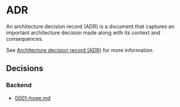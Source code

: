 # ADR

An architecture decision record (ADR) is a document that captures an important architecture decision made along with its context and consequences.

See [Architecture decision record (ADR)](https://github.com/joelparkerhenderson/architecture-decision-record) for more information.

## Decisions

### Backend

- [0001-hoge.md](./backend/0001-hoge.md)
